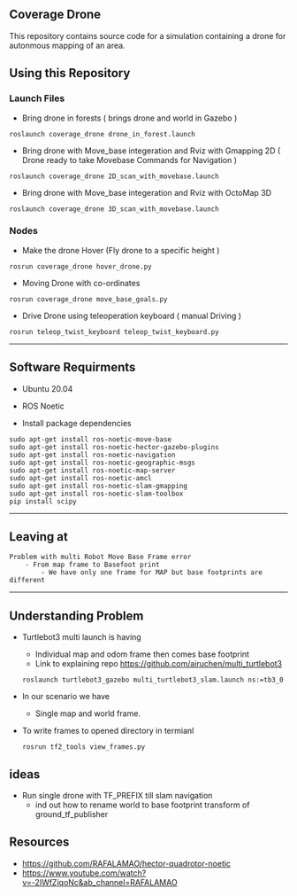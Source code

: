 ## Coverage Drone
This repository contains source code for a simulation containing a drone for autonmous mapping of an area.

## Using this Repository

### Launch Files
- Bring drone in forests ( brings drone and world in Gazebo )
```
roslaunch coverage_drone drone_in_forest.launch
```
- Bring drone with Move_base integeration and Rviz with Gmapping 2D ( Drone ready to take Movebase Commands for Navigation )
```
roslaunch coverage_drone 2D_scan_with_movebase.launch
```
- Bring drone with Move_base integeration and Rviz with OctoMap 3D
```
roslaunch coverage_drone 3D_scan_with_movebase.launch
```
### Nodes
- Make the drone Hover (Fly drone to a specific height )
```
rosrun coverage_drone hover_drone.py
```
- Moving Drone with co-ordinates
```
rosrun coverage_drone move_base_goals.py
```
- Drive Drone using teleoperation keyboard ( manual Driving )
```
rosrun teleop_twist_keyboard teleop_twist_keyboard.py
```
---

## Software Requirments
- Ubuntu 20.04
- ROS Noetic

- Install package dependencies
```
sudo apt-get install ros-noetic-move-base
sudo apt-get install ros-noetic-hector-gazebo-plugins
sudo apt-get install ros-noetic-navigation
sudo apt-get install ros-noetic-geographic-msgs
sudo apt-get install ros-noetic-map-server
sudo apt-get install ros-noetic-amcl
sudo apt-get install ros-noetic-slam-gmapping
sudo apt-get install ros-noetic-slam-toolbox
pip install scipy

```
---
## Leaving at
```
Problem with multi Robot Move Base Frame error
    - From map frame to Basefoot print
        - We have only one frame for MAP but base footprints are different
```
---
## Understanding Problem
- Turtlebot3 multi launch is having
    - Individual map and odom frame then comes base footprint
    - Link to explaining repo https://github.com/airuchen/multi_turtlebot3
    ```
    roslaunch turtlebot3_gazebo multi_turtlebot3_slam.launch ns:=tb3_0
    ```
- In our scenario we have
    - Single map and world frame.


- To write frames to opened directory in termianl
    ```
    rosrun tf2_tools view_frames.py
    ```
## ideas
- Run single drone with TF_PREFIX till slam navigation
    - ind out how to rename world to base footprint transform of ground_tf_publisher
## Resources
- https://github.com/RAFALAMAO/hector-quadrotor-noetic
- https://www.youtube.com/watch?v=-2IWfZjqoNc&ab_channel=RAFALAMAO
